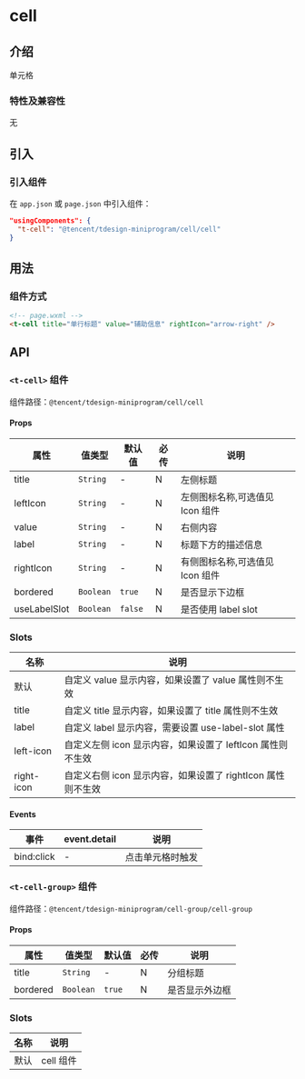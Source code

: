 # cell

## 介绍

单元格

### 特性及兼容性

无

## 引入

### 引入组件

在 `app.json` 或 `page.json` 中引入组件：

```json
"usingComponents": {
  "t-cell": "@tencent/tdesign-miniprogram/cell/cell"
}
```

## 用法

### 组件方式

```html
<!-- page.wxml -->
<t-cell title="单行标题" value="辅助信息" rightIcon="arrow-right" />
```

## API

### `<t-cell>` 组件

组件路径：`@tencent/tdesign-miniprogram/cell/cell`

#### Props

| 属性         | 值类型    | 默认值  | 必传 | 说明                            |
| ------------ | --------- | ------- | ---- | ------------------------------- |
| title        | `String`  | -       | N    | 左侧标题                        |
| leftIcon     | `String`  | -       | N    | 左侧图标名称,可选值见 Icon 组件 |
| value        | `String`  | -       | N    | 右侧内容                        |
| label        | `String`  | -       | N    | 标题下方的描述信息              |
| rightIcon    | `String`  | -       | N    | 有侧图标名称,可选值见 Icon 组件 |
| bordered     | `Boolean` | `true`  | N    | 是否显示下边框                  |
| useLabelSlot | `Boolean` | `false` | N    | 是否使用 label slot             |

### Slots

| 名称       | 说明                                                        |
| ---------- | ----------------------------------------------------------- |
| 默认       | 自定义 value 显示内容，如果设置了 value 属性则不生效        |
| title      | 自定义 title 显示内容，如果设置了 title 属性则不生效        |
| label      | 自定义 label 显示内容，需要设置 use-label-slot 属性         |
| left-icon  | 自定义左侧 icon 显示内容，如果设置了 leftIcon 属性则不生效  |
| right-icon | 自定义右侧 icon 显示内容，如果设置了 rightIcon 属性则不生效 |

#### Events

| 事件       | event.detail | 说明             |
| ---------- | ------------ | ---------------- |
| bind:click | -            | 点击单元格时触发 |

### `<t-cell-group>` 组件

组件路径：`@tencent/tdesign-miniprogram/cell-group/cell-group`

#### Props

| 属性     | 值类型    | 默认值 | 必传 | 说明           |
| -------- | --------- | ------ | ---- | -------------- |
| title    | `String`  | -      | N    | 分组标题       |
| bordered | `Boolean` | `true` | N    | 是否显示外边框 |

### Slots

| 名称 | 说明      |
| ---- | --------- |
| 默认 | cell 组件 |
